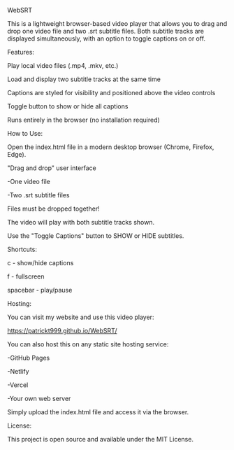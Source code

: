 WebSRT

This is a lightweight browser-based video player that allows you to drag and drop one video file and two .srt subtitle files. Both subtitle tracks are displayed simultaneously, with an option to toggle captions on or off.


Features:

Play local video files (.mp4, .mkv, etc.)

Load and display two subtitle tracks at the same time

Captions are styled for visibility and positioned above the video controls

Toggle button to show or hide all captions

Runs entirely in the browser (no installation required)


How to Use:

Open the index.html file in a modern desktop browser (Chrome, Firefox, Edge).

"Drag and drop" user interface

-One video file

-Two .srt subtitle files

Files must be dropped together!

The video will play with both subtitle tracks shown.

Use the "Toggle Captions" button to SHOW or HIDE subtitles.

Shortcuts:

c - show/hide captions

f - fullscreen

spacebar - play/pause


Hosting:

You can visit my website and use this video player:

https://patrickt999.github.io/WebSRT/

You can also host this on any static site hosting service:

-GitHub Pages

-Netlify

-Vercel

-Your own web server

Simply upload the index.html file and access it via the browser.



License:

This project is open source and available under the MIT License.

